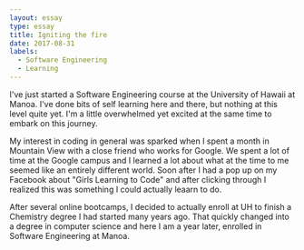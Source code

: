 ```yaml
---
layout: essay
type: essay
title: Igniting the fire
date: 2017-08-31
labels:
  - Software Engineering
  - Learning
---
```


I've just started a Software Engineering course at the University of Hawaii at Manoa.
I've done bits of self learning here and there, but nothing at this level quite yet. 
I'm a little overwhelmed yet excited at the same time to embark on this journey.

My interest in coding in general was sparked when I spent a month in Mountain View with a close friend who
works for Google.  We spent a lot of time at the Google campus and I learned a lot about what at the time
to me seemed like an entirely different world.  Soon after I had a pop up on my Facebook about "Girls Learning to Code" and after clicking through I realized this was something I could actually leaarn to do. 

After several online bootcamps, I decided to actually enroll at UH to finish a Chemistry degree I had started many years ago. That quickly changed into a degree in computer science and here I am a year later, enrolled in Software Engineering at Manoa.

